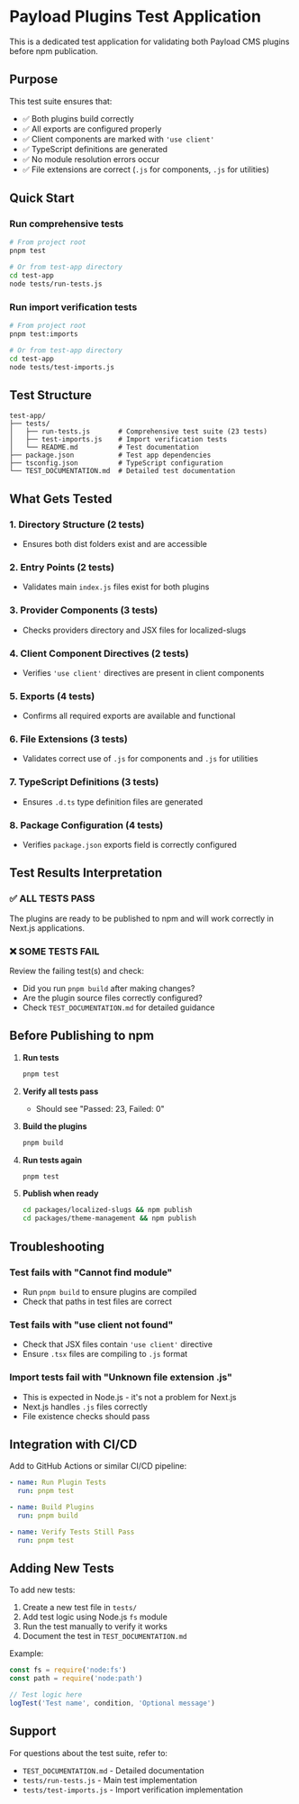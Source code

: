 # Payload Plugins Test Application

This is a dedicated test application for validating both Payload CMS plugins before npm publication.

## Purpose

This test suite ensures that:

- ✅ Both plugins build correctly
- ✅ All exports are configured properly
- ✅ Client components are marked with `'use client'`
- ✅ TypeScript definitions are generated
- ✅ No module resolution errors occur
- ✅ File extensions are correct (`.js` for components, `.js` for utilities)

## Quick Start

### Run comprehensive tests

```bash
# From project root
pnpm test

# Or from test-app directory
cd test-app
node tests/run-tests.js
```

### Run import verification tests

```bash
# From project root
pnpm test:imports

# Or from test-app directory
cd test-app
node tests/test-imports.js
```

## Test Structure

```
test-app/
├── tests/
│   ├── run-tests.js       # Comprehensive test suite (23 tests)
│   ├── test-imports.js    # Import verification tests
│   └── README.md          # Test documentation
├── package.json           # Test app dependencies
├── tsconfig.json          # TypeScript configuration
└── TEST_DOCUMENTATION.md  # Detailed test documentation
```

## What Gets Tested

### 1. Directory Structure (2 tests)

- Ensures both dist folders exist and are accessible

### 2. Entry Points (2 tests)

- Validates main `index.js` files exist for both plugins

### 3. Provider Components (3 tests)

- Checks providers directory and JSX files for localized-slugs

### 4. Client Component Directives (2 tests)

- Verifies `'use client'` directives are present in client components

### 5. Exports (4 tests)

- Confirms all required exports are available and functional

### 6. File Extensions (3 tests)

- Validates correct use of `.js` for components and `.js` for utilities

### 7. TypeScript Definitions (3 tests)

- Ensures `.d.ts` type definition files are generated

### 8. Package Configuration (4 tests)

- Verifies `package.json` exports field is correctly configured

## Test Results Interpretation

### ✅ ALL TESTS PASS

The plugins are ready to be published to npm and will work correctly in Next.js applications.

### ❌ SOME TESTS FAIL

Review the failing test(s) and check:

- Did you run `pnpm build` after making changes?
- Are the plugin source files correctly configured?
- Check `TEST_DOCUMENTATION.md` for detailed guidance

## Before Publishing to npm

1. **Run tests**

   ```bash
   pnpm test
   ```

2. **Verify all tests pass**
   - Should see "Passed: 23, Failed: 0"

3. **Build the plugins**

   ```bash
   pnpm build
   ```

4. **Run tests again**

   ```bash
   pnpm test
   ```

5. **Publish when ready**
   ```bash
   cd packages/localized-slugs && npm publish
   cd packages/theme-management && npm publish
   ```

## Troubleshooting

### Test fails with "Cannot find module"

- Run `pnpm build` to ensure plugins are compiled
- Check that paths in test files are correct

### Test fails with "use client not found"

- Check that JSX files contain `'use client'` directive
- Ensure `.tsx` files are compiling to `.js` format

### Import tests fail with "Unknown file extension .js"

- This is expected in Node.js - it's not a problem for Next.js
- Next.js handles `.js` files correctly
- File existence checks should pass

## Integration with CI/CD

Add to GitHub Actions or similar CI/CD pipeline:

```yaml
- name: Run Plugin Tests
  run: pnpm test

- name: Build Plugins
  run: pnpm build

- name: Verify Tests Still Pass
  run: pnpm test
```

## Adding New Tests

To add new tests:

1. Create a new test file in `tests/`
2. Add test logic using Node.js `fs` module
3. Run the test manually to verify it works
4. Document the test in `TEST_DOCUMENTATION.md`

Example:

```javascript
const fs = require('node:fs')
const path = require('node:path')

// Test logic here
logTest('Test name', condition, 'Optional message')
```

## Support

For questions about the test suite, refer to:

- `TEST_DOCUMENTATION.md` - Detailed documentation
- `tests/run-tests.js` - Main test implementation
- `tests/test-imports.js` - Import verification implementation
